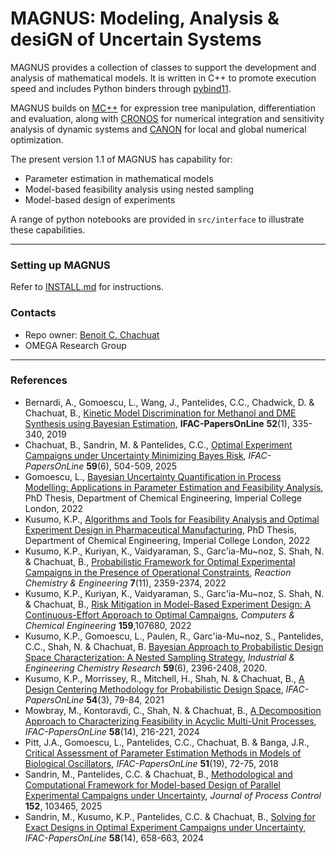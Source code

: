 # MAGNUS: Modeling, Analysis & desiGN of Uncertain Systems #

MAGNUS provides a collection of classes to support the development and analysis of mathematical models. It is written in C++ to promote execution speed and includes Python binders through [pybind11](https://pybind11.readthedocs.io/en/stable/).

MAGNUS builds on [MC++](https://github.com/omega-icl/mcpp) for expression tree manipulation, differentiation and evaluation, along with [CRONOS](https://github.com/omega-icl/cronos) for numerical integration and sensitivity analysis of dynamic systems and [CANON](https://github.com/omega-icl/canon) for local and global numerical optimization.

The present version 1.1 of MAGNUS has capability for:

* Parameter estimation in mathematical models
* Model-based feasibility analysis using nested sampling
* Model-based design of experiments

A range of python notebooks are provided in `src/interface` to illustrate these capabilities.

---
### Setting up MAGNUS ###

Refer to [INSTALL.md](./INSTALL.md) for instructions.

### Contacts ###

* Repo owner: [Benoit C. Chachuat](https://profiles.imperial.ac.uk/b.chachuat)
* OMEGA Research Group

---
### References ###

* Bernardi, A., Gomoescu, L., Wang, J., Pantelides, C.C., Chadwick, D. & Chachuat, B., [Kinetic Model Discrimination for Methanol and DME Synthesis using Bayesian Estimation](https://doi.org/10.1016/j.ifacol.2019.06.084), __IFAC-PapersOnLine__ **52**(1), 335-340, 2019
* Chachuat, B., Sandrin, M. & Pantelides, C.C., [Optimal Experiment Campaigns under Uncertainty Minimizing Bayes Risk](https://doi.org/10.1016/j.ifacol.2025.07.196), _IFAC-PapersOnLine_ **59**(6), 504-509, 2025
* Gomoescu, L., [Bayesian Uncertainty Quantification in Process Modelling: Applications in Parameter Estimation and Feasibility Analysis](https://doi.org/10.25560/109494), PhD Thesis, Department of Chemical Engineering, Imperial College London, 2022
* Kusumo, K.P., [Algorithms and Tools for Feasibility Analysis and Optimal Experiment Design in Pharmaceutical Manufacturing](https://doi.org/10.25560/96978), PhD Thesis, Department of Chemical Engineering, Imperial College London, 2022
* Kusumo, K.P., Kuriyan, K., Vaidyaraman, S., Garc\'ia-Mu\~noz, S. Shah, N. & Chachuat, B., [Probabilistic Framework for Optimal Experimental Campaigns in the Presence of Operational Constraints](https://doi.org/10.1039/D1RE00465D), _Reaction Chemistry & Engineering_ **7**(11), 2359-2374, 2022
* Kusumo, K.P., Kuriyan, K., Vaidyaraman, S., Garc\'ia-Mu\~noz, S. Shah, N. & Chachuat, B., [Risk Mitigation in Model-Based Experiment Design: A Continuous-Effort Approach to Optimal Campaigns](https://doi.org/10.1016/j.compchemeng.2022.107680), _Computers & Chemical Engineering_ **159**,107680, 2022
* Kusumo, K.P., Gomoescu, L., Paulen, R., Garc\'ia-Mu\~noz, S., Pantelides, C.C., Shah, N. & Chachuat, B. [Bayesian Approach to Probabilistic Design Space Characterization: A Nested Sampling Strategy](https://doi.org/10.1021/acs.iecr.9b05006), _Industrial & Engineering Chemistry Research_ **59**(6), 2396-2408, 2020.
* Kusumo, K.P., Morrissey, R., Mitchell, H., Shah, N. & Chachuat, B., [A Design Centering Methodology for Probabilistic Design Space](https://doi.org/10.1016/j.ifacol.2021.08.222), _IFAC-PapersOnLine_ **54**(3), 79-84, 2021
* Mowbray, M., Kontoravdi, C., Shah, N. & Chachuat, B., [A Decomposition Approach to Characterizing Feasibility in Acyclic Multi-Unit Processes](https://doi.org/10.1016/j.ifacol.2024.08.339), _IFAC-PapersOnLine_ **58**(14), 216-221, 2024
* Pitt, J.A., Gomoescu, L., Pantelides, C.C., Chachuat, B. & Banga, J.R., [Critical Assessment of Parameter Estimation Methods in Models of Biological Oscillators](https://doi.org/10.1016/j.ifacol.2018.09.040), _IFAC-PapersOnLine_ **51**(19), 72-75, 2018
* Sandrin, M., Pantelides, C.C. & Chachuat, B., [Methodological and Computational Framework for Model-based Design of Parallel Experimental Campaigns under Uncertainty](https://doi.org/10.1016/j.jprocont.2025.103465), _Journal of Process Control_ **152**, 103465, 2025
* Sandrin, M., Kusumo, K.P., Pantelides, C.C. & Chachuat, B., [Solving for Exact Designs in Optimal Experiment Campaigns under Uncertainty](https://doi.org/10.1016/j.ifacol.2024.08.412), _IFAC-PapersOnLine_ **58**(14), 658-663, 2024
